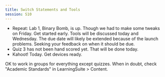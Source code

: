 ```yaml
---
title: Switch Statements and Tools
session: S10
---
```


* Repeat: Lab 1, Binary Bomb, is up. Though we had to make some tweaks on Friday. Get started early. Tools will be discussed today and Wednesday. The due date will likely be extended because of the launch problems. Seeking your feedback on when it should be due.
* Quiz 3 has not been hand scored yet. That will be done today.
* Kahoot! Today. Get devices ready.

OK to work in groups for everything except quizzes. When in doubt, check "Academic Standards" in LearningSuite > Content.